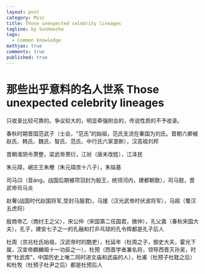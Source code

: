 ```yaml
---
layout: post
category: Misc     
title: Those unexpected celebrity lineages
tagline: by SunHaozhe
tags: 
  - Common knowledge
mathjax: true
comments: true
published: true
---
```


# 那些出乎意料的名人世系 Those unexpected celebrity lineages

只收录比较可靠的。争议较大的，明显牵强附会的，传说性质的不予收录。


春秋时期晋国范武子（士会，“范氏”的始祖，范氏支流在秦国为刘氏。晋朝六卿被赵氏、韩氏、魏氏、智氏、范氏、中行氏六家垄断），汉高祖刘邦


晋朝淮阴令萧整，梁武帝萧衍，江祯（唐末改姓），江泽民


朱元璋，岷庄王朱楩（朱元璋庶十八子），朱镕基


司马卬（音áng，战国后期被项羽封为殷王，统领河内，建都朝歌），司马懿，晋武帝司马炎


赵奢(战国时代赵国将军,受封马服君)，马援（汉光武帝时伏波将军），马超（蜀汉五虎将）


殷商帝乙（商纣王之父），宋公仲（宋国第二任国君，微仲），孔父嘉（春秋宋国大夫），孔子，建安七子之一的孔融和打乒乓球的孔令辉都是孔子后人


杜周（京兆杜氏始祖，汉武帝时的酷吏），杜延年（杜周之子，御史大夫，霍光下属，汉宣帝麒麟阁十一功臣之一），杜预（西晋学者兼名将，领导西晋灭孙吴，时誉“杜武库”，中国历史上唯二同时进文庙和武庙的人），杜甫（杜预子杜耽之后）和杜牧（杜预子杜尹之后）都是杜预后人






